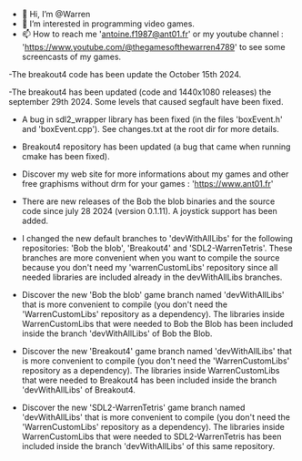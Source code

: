 - 👋 Hi, I’m @Warren
- 👀 I’m interested in programming video games.
- 📫 How to reach me 'antoine.f1987@ant01.fr' or my youtube channel : 'https://www.youtube.com/@thegamesofthewarren4789' to see some screencasts of my games.

-The breakout4 code has been update the October 15th 2024.

-The breakout4 has been updated (code and 1440x1080 releases) the september 29th 2024. Some levels that caused segfault have been fixed.

- A bug in sdl2_wrapper library has been fixed (in the files 'boxEvent.h' and 'boxEvent.cpp'). See changes.txt at the root dir for more details.

- Breakout4 repository has been updated (a bug that came when running cmake has been fixed).

- Discover my web site for more informations about my games and other free graphisms without drm for your games : 'https://www.ant01.fr'

- There are new releases of the Bob the blob binaries and the source code since july 28 2024 (version 0.1.11). A joystick support has been added.

- I changed the new default branches to 'devWithAllLibs' for the following repositories: 'Bob the blob', 'Breakout4' and 'SDL2-WarrenTetris'. These branches are more convenient when you want to compile the source because you don't need my 'warrenCustomLibs' repository since all needed libraries are included already in the devWithAllLibs branches.

- Discover the new 'Bob the blob' game branch named 'devWithAllLibs' that is more convenient to compile (you don't need the 'WarrenCustomLibs' repository as a dependency). The libraries inside WarrenCustomLibs that were needed to Bob the Blob has been included inside the branch 'devWithAllLibs' of Bob the Blob.
- Discover the new 'Breakout4' game branch named 'devWithAllLibs' that is more convenient to compile (you don't need the 'WarrenCustomLibs' repository as a dependency). The libraries inside WarrenCustomLibs that were needed to Breakout4 has been included inside the branch 'devWithAllLibs' of Breakout4.
- Discover the new 'SDL2-WarrenTetris' game branch named 'devWithAllLibs' that is more convenient to compile (you don't need the 'WarrenCustomLibs' repository as a dependency). The libraries inside WarrenCustomLibs that were needed to SDL2-WarrenTetris has been included inside the branch 'devWithAllLibs' of this same repository.
<!---
WarrenGames/WarrenGames is a ✨ special ✨ repository because its `README.md` (this file) appears on your GitHub profile.
You can click the Preview link to take a look at your changes.
--->
